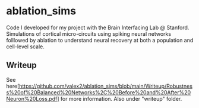 # ablation_sims
Code I developed for my project with the Brain Interfacing Lab @ Stanford. Simulations of cortical micro-circuits using spiking neural networks folllowed by ablation to understand neural recovery at both a population and cell-level scale.

## Writeup
See here[https://github.com/valex2/ablation_sims/blob/main/Writeup/Robustness%20of%20Balanced%20Networks%2C%20Before%20and%20After%20Neuron%20Loss.pdf] for more information. Also under "writeup" folder.
